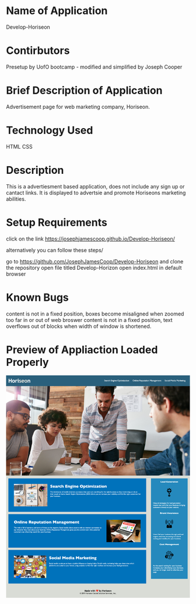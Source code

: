 # Name of Application
Develop-Horiseon

# Contirbutors
Presetup by UofO bootcamp - modified and simplified by Joseph Cooper

# Brief Description of Application
Advertisement page for web marketing company, Horiseon.

# Technology Used
HTML
CSS

# Description
This is a advertiesment based application, does not include any sign up or cantact links. It is displayed to advertsie and promote Horiseons marketing abilities.

# Setup Requirements

click on the link  https://josephjamescoop.github.io/Develop-Horiseon/

alternatively you can follow these steps/

go to https://github.com/JosephJamesCoop/Develop-Horiseon and clone the repository
open file titled Develop-Horizon
open index.html in default browser

# Known Bugs
content is not in a fixed position, boxes become misaligned when zoomed too far in or out of web broswer
content is not in a fixed position, text overflows out of blocks when width of window is shortened.

# Preview of Appliaction Loaded Properly


![alt text](./assets/images/web-page-image.png)
